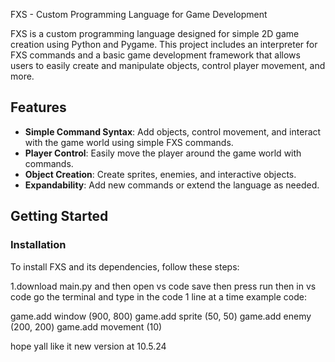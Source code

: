 
 FXS - Custom Programming Language for Game Development

FXS is a custom programming language designed for simple 2D game creation using Python and Pygame. This project includes an interpreter for FXS commands and a basic game development framework that allows users to easily create and manipulate objects, control player movement, and more.

## Features
- **Simple Command Syntax**: Add objects, control movement, and interact with the game world using simple FXS commands.
- **Player Control**: Easily move the player around the game world with commands.
- **Object Creation**: Create sprites, enemies, and interactive objects.
- **Expandability**: Add new commands or extend the language as needed.

## Getting Started

### Installation

To install FXS and its dependencies, follow these steps:

1.download main.py and then open vs code save then press run then in vs code go the terminal and type in the code 1 line at a time example code:

game.add window (900, 800)
game.add sprite (50, 50)
game.add enemy (200, 200)
game.add movement (10)


hope yall like it new version at 10.5.24
